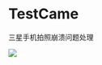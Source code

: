 # TestCame
三星手机拍照崩溃问题处理

![](https://github.com/longtaoge/TestCame/blob/master/device-2015-10-14-003359.png)
